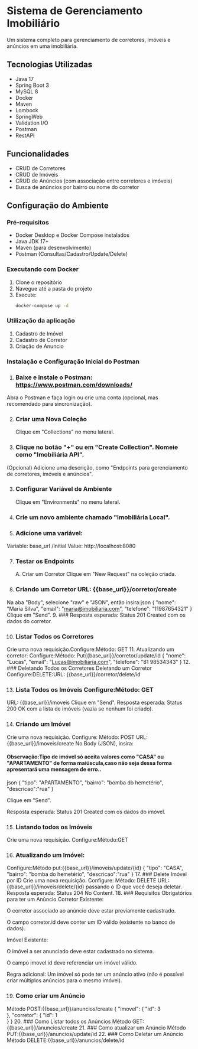 # Sistema de Gerenciamento Imobiliário

Um sistema completo para gerenciamento de corretores, imóveis e anúncios em uma imobiliária.

## Tecnologias Utilizadas
- Java 17
- Spring Boot 3
- MySQL 8
- Docker
- Maven
- Lombock
- SpringWeb
- Validation I/O
- Postman
- RestAPI

## Funcionalidades
- CRUD de Corretores
- CRUD de Imóveis
- CRUD de Anúncios (com associação entre corretores e imóveis)
- Busca de anúncios por bairro ou nome do corretor

## Configuração do Ambiente

### Pré-requisitos
- Docker Desktop e Docker Compose instalados
- Java JDK 17+
- Maven (para desenvolvimento)
- Postman (Consultas/Cadastro/Update/Delete)


### Executando com Docker
1. Clone o repositório
2. Navegue até a pasta do projeto
3. Execute:
   ```bash
   docker-compose up -d
   
### Utilização da aplicação
1. Cadastro de Imóvel
2. Cadastro de Corretor
3. Criação de Anuncio

### Instalação e Configuração Inicial do Postman
1. ###  Baixe e instale o Postman: https://www.postman.com/downloads/
Abra o Postman e faça login ou crie uma conta (opcional, mas recomendado para sincronização).

2. ###  Criar uma Nova Coleção
   Clique em "Collections" no menu lateral.

3. ###  Clique no botão "+" ou em "Create Collection". Nomeie como "Imobiliária API".
(Opcional) Adicione uma descrição, como "Endpoints para gerenciamento de corretores, imóveis e anúncios".

3. ### Configurar Variável de Ambiente
   Clique em "Environments" no menu lateral.

5. ### Crie um novo ambiente chamado "Imobiliária Local".

6. ### Adicione uma variável:
Variable: base_url
/Initial Value: http://localhost:8080

7. ### Testar os Endpoints
   A. Criar um Corretor
   Clique em "New Request" na coleção criada.
 
8. ### Criando um Corretor URL: {{base_url}}/corretor/create
 Na aba "Body", selecione "raw" e "JSON", então insira:json
{
"nome": "Maria Silva",
"email": "maria@imobiliaria.com",
"telefone": "11987654321"
}
Clique em "Send".
9. ### Resposta esperada: Status 201 Created com os dados do corretor.

10. ### Listar Todos os Corretores 
Crie uma nova requisição.Configure:Método: GET
11. Atualizando um corretor: Configure:Método: Put{{base_url}}/corretor/update/id
    {
    "nome": "Lucas",
    "email": "Lucas@imobiliaria.com",
    "telefone": "81 98534343"
    }
12. ### Deletando Todos os Corretores
    Deletando um Corretor Configure:DELETE:URL: {{base_url}}/corretor/delete/id

13. ### Lista Todos os Imóveis Configure:Método: GET
URL: {{base_url}}/imoveis
Clique em "Send".
Resposta esperada: Status 200 OK com a lista de imóveis (vazia se nenhum foi criado).

14. ### Criando um Imóvel
Crie uma nova requisição.
Configure:
Método: POST
URL: {{base_url}}/imoveis/create
No Body (JSON), insira:
#### Observação:Tipo de imóvel só aceita valores como "CASA" ou "APARTAMENTO" de forma maiúscula,caso não seja dessa forma apresentará uma mensagem de erro..

json
{
"tipo": "APARTAMENTO",
"bairro": "bomba do hemetério",
"descricao":"rua"
}

Clique em "Send".

Resposta esperada: Status 201 Created com os dados do imóvel.

15. ### Listando todos os Imóveis
Crie uma nova requisição.
Configure:Método:GET

16. ### Atualizando um Imóvel:
Configure:Método put:{{base_url}}/imoveis/update/{id}
    {
    "tipo": "CASA",
    "bairro": "bomba do hemetério",
    "descricao":"rua"
    }
17. ### Delete Imóvel por ID
    Crie uma nova requisição.
    Configure:
    Método: DELETE
    URL: {{base_url}}/imoveis/delete/{id} passando o ID que você deseja deletar.
Resposta esperada: Status 204 No Content.
18. ### Requisitos Obrigatórios para ter um Anúncio
Corretor Existente:

O corretor associado ao anúncio deve estar previamente cadastrado.

O campo corretor.id deve conter um ID válido (existente no banco de dados).

Imóvel Existente:

O imóvel a ser anunciado deve estar cadastrado no sistema.

O campo imovel.id deve referenciar um imóvel válido.

Regra adicional: Um imóvel só pode ter um anúncio ativo (não é possível criar múltiplos anúncios para o mesmo imóvel).

19. ### Como criar um Anúncio
Método POST:{{base_url}}/anuncios/create
{
"imovel": {
"id": 3  
},
"corretor": {
"id": 1  
}
}
20. ### Como Listar todos os Anúncios
Método GET:{{base_url}}/anuncios/create
21. ### Como atualizar um Anúncio
Método PUT:{{base_url}}/anuncios/update/id
22. ### Como Deletar um Anúncio
Método DELETE:{{base_url}}/anuncios/delete/id